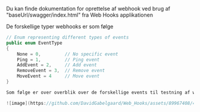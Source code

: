 Du kan finde dokumentation for oprettelse af webhook ved brug af
"baseUrl/swagger/index.html" fra Web Hooks applikationen

De forskellige typer webhooks er som følge

```csharp
// Enum representing different types of events
public enum EventType
{
    None = 0,         // No specific event
    Ping = 1,         // Ping event
    AddEvent = 2,     // Add event
    RemoveEvent = 3,  // Remove event
    MoveEvent = 4     // Move event
}

Som følge er over overblik over de forskellige events til testning af webhooks

![image](https://github.com/DavidGabelgaard/Web_Hooks/assets/89967408/48fb6c85-83ac-4c19-bb4b-2756ce602659)

